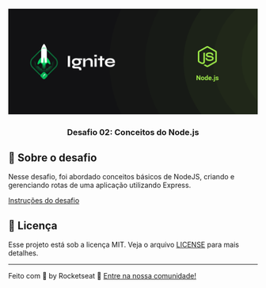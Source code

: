 ![Ignite logo](/github/cover-node.js.png)


<h3 align="center">
  Desafio 02: Conceitos do Node.js
</h3>

## :rocket: Sobre o desafio

Nesse desafio, foi abordado conceitos básicos de NodeJS, criando e gerenciando rotas de uma aplicação  utilizando Express.

[Instruções do desafio](https://www.notion.so/Desafio-01-Conceitos-do-Node-js-59ccb235aecd43a6a06bf09a24e7ede8)

## :memo: Licença

Esse projeto está sob a licença MIT. Veja o arquivo [LICENSE](LICENSE) para mais detalhes.

---

Feito com 💜 by Rocketseat :wave: [Entre na nossa comunidade!](https://discordapp.com/invite/gCRAFhc)
